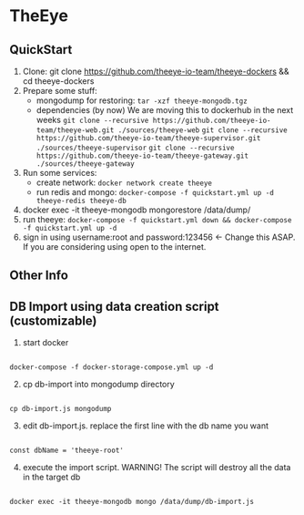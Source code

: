 # TheEye
## QuickStart

1. Clone: git clone https://github.com/theeye-io-team/theeye-dockers && cd theeye-dockers 
2. Prepare some stuff:
   * mongodump for restoring: ```tar -xzf theeye-mongodb.tgz```
   * dependencies (by now) We are moving this to dockerhub in the next weeks
       ```git clone --recursive https://github.com/theeye-io-team/theeye-web.git ./sources/theeye-web```
       ```git clone --recursive https://github.com/theeye-io-team/theeye-supervisor.git ./sources/theeye-supervisor```
       ```git clone --recursive https://github.com/theeye-io-team/theeye-gateway.git ./sources/theeye-gateway```
3. Run some services: 
   * create network: ```docker network create theeye```
   * run redis and mongo: ```docker-compose -f quickstart.yml up -d theeye-redis theeye-db``` 
4. docker exec -it theeye-mongodb mongorestore /data/dump/
5. run theeye: ```docker-compose -f quickstart.yml down && docker-compose -f quickstart.yml up -d```
6. sign in using username:root and password:123456 <- Change this ASAP. If you are considering using open to the internet.



## Other Info

## DB Import using data creation script (customizable)

1. start docker

```

docker-compose -f docker-storage-compose.yml up -d

```

2. cp db-import into mongodump directory

```

cp db-import.js mongodump

```

3. edit db-import.js. replace the first line with the db name you want

```

const dbName = 'theeye-root'

```

4. execute the import script. WARNING! The script will destroy all the data in the target db

```

docker exec -it theeye-mongodb mongo /data/dump/db-import.js

```


